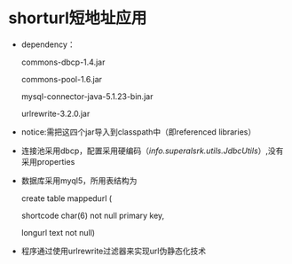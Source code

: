 shorturl短地址应用
==================

* dependency： 

    
    commons-dbcp-1.4.jar
    
    commons-pool-1.6.jar
    
    mysql-connector-java-5.1.23-bin.jar
    
	urlrewrite-3.2.0.jar
			 
* notice:需把这四个jar导入到classpath中（即referenced libraries）

* 连接池采用dbcp，配置采用硬编码（_info.superalsrk.utils.JdbcUtils_）,没有采用properties

* 数据库采用myql5，所用表结构为

    
    create table mappedurl (
    
    shortcode char(6) not null primary key,
    
    longurl text not null)
    
* 程序通过使用urlrewrite过滤器来实现url伪静态化技术